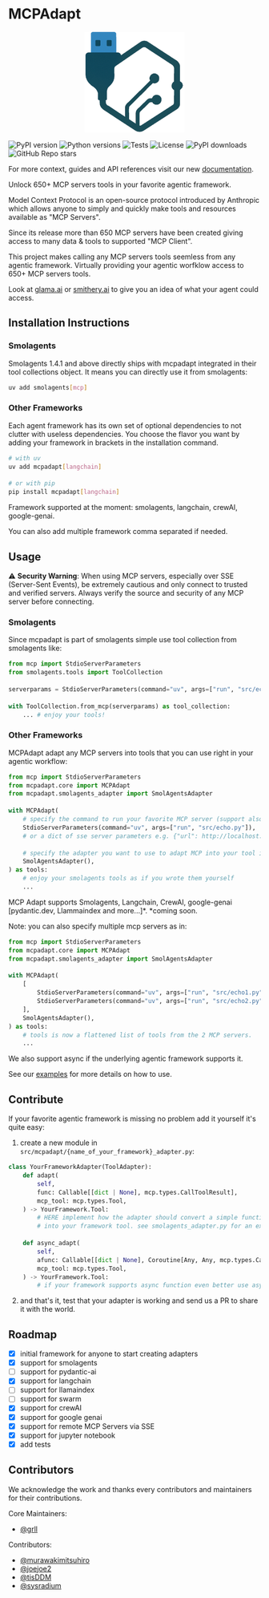 # MCPAdapt

<p align="center">
  <img src="https://github.com/grll/mcpadapt/blob/main/docs/assets/logo_transparent_cropped.png" alt="MCPAdapt Logo" width="200">
</p>

![PyPI version](https://img.shields.io/pypi/v/mcpadapt)
![Python versions](https://img.shields.io/pypi/pyversions/mcpadapt)
![Tests](https://github.com/grll/mcpadapt/actions/workflows/ci.yml/badge.svg)
![License](https://img.shields.io/github/license/grll/mcpadapt)
![PyPI downloads](https://img.shields.io/pypi/dm/mcpadapt)
![GitHub Repo stars](https://img.shields.io/github/stars/grll/mcpadapt)

For more context, guides and API references visit our new [documentation](https://grll.github.io/mcpadapt/).

Unlock 650+ MCP servers tools in your favorite agentic framework.

Model Context Protocol is an open-source protocol introduced by Anthropic which allows anyone to simply and quickly make tools and resources available as "MCP Servers".

Since its release more than 650 MCP servers have been created giving access to many data & tools to supported "MCP Client".

This project makes calling any MCP servers tools seemless from any agentic framework. Virtually providing your agentic worfklow access to 650+ MCP servers tools.

Look at [glama.ai](https://glama.ai/mcp/servers) or [smithery.ai](https://smithery.ai/) to give you an idea of what your agent could access.

## Installation Instructions

### Smolagents

Smolagents 1.4.1 and above directly ships with mcpadapt integrated in their tool collections object.
It means you can directly use it from smolagents:

```bash
uv add smolagents[mcp]
```

### Other Frameworks

Each agent framework has its own set of optional dependencies to not clutter with useless dependencies.
You choose the flavor you want by adding your framework in brackets in the installation command.

```bash
# with uv
uv add mcpadapt[langchain]

# or with pip
pip install mcpadapt[langchain]
```

Framework supported at the moment: smolagents, langchain, crewAI, google-genai.

You can also add multiple framework comma separated if needed. 

## Usage

⚠️ **Security Warning**: When using MCP servers, especially over SSE (Server-Sent Events), be extremely cautious and only connect to trusted and verified servers. Always verify the source and security of any MCP server before connecting.

### Smolagents

Since mcpadapt is part of smolagents simple use tool collection from smolagents like:

```python
from mcp import StdioServerParameters
from smolagents.tools import ToolCollection

serverparams = StdioServerParameters(command="uv", args=["run", "src/echo.py"])

with ToolCollection.from_mcp(serverparams) as tool_collection:
    ... # enjoy your tools!
```

### Other Frameworks

MCPAdapt adapt any MCP servers into tools that you can use right in your agentic workflow:

```python
from mcp import StdioServerParameters
from mcpadapt.core import MCPAdapt
from mcpadapt.smolagents_adapter import SmolAgentsAdapter

with MCPAdapt(
    # specify the command to run your favorite MCP server (support also smithery and co.)
    StdioServerParameters(command="uv", args=["run", "src/echo.py"]),
    # or a dict of sse server parameters e.g. {"url": http://localhost:8000, "headers": ...}

    # specify the adapter you want to use to adapt MCP into your tool in this case smolagents.
    SmolAgentsAdapter(),
) as tools:
    # enjoy your smolagents tools as if you wrote them yourself
    ...
```

MCP Adapt supports Smolagents, Langchain, CrewAI, google-genai [pydantic.dev, Llammaindex and more...]*.
*coming soon.

Note: you can also specify multiple mcp servers as in:

```python
from mcp import StdioServerParameters
from mcpadapt.core import MCPAdapt
from mcpadapt.smolagents_adapter import SmolAgentsAdapter

with MCPAdapt(
    [
        StdioServerParameters(command="uv", args=["run", "src/echo1.py"]),
        StdioServerParameters(command="uv", args=["run", "src/echo2.py"]),
    ],
    SmolAgentsAdapter(),
) as tools:
    # tools is now a flattened list of tools from the 2 MCP servers.
    ...
```

We also support async if the underlying agentic framework supports it.

See our [examples](https://grll.github.io/mcpadapt/quickstart/#examples) for more details on how to use.

## Contribute

If your favorite agentic framework is missing no problem add it yourself it's quite easy:

1. create a new module in `src/mcpadapt/{name_of_your_framework}_adapter.py`:

```python
class YourFrameworkAdapter(ToolAdapter):
    def adapt(
        self,
        func: Callable[[dict | None], mcp.types.CallToolResult],
        mcp_tool: mcp.types.Tool,
    ) -> YourFramework.Tool:
        # HERE implement how the adapter should convert a simple function and mcp_tool (JSON Schema)
        # into your framework tool. see smolagents_adapter.py for an example
    
    def async_adapt(
        self,
        afunc: Callable[[dict | None], Coroutine[Any, Any, mcp.types.CallToolResult]],
        mcp_tool: mcp.types.Tool,
    ) -> YourFramework.Tool:
        # if your framework supports async function even better use async_adapt.
```

2. and that's it, test that your adapter is working and send us a PR to share it with the world.

## Roadmap

- [x] initial framework for anyone to start creating adapters
- [x] support for smolagents
- [ ] support for pydantic-ai
- [x] support for langchain
- [ ] support for llamaindex
- [ ] support for swarm
- [x] support for crewAI
- [x] support for google genai
- [x] support for remote MCP Servers via SSE
- [x] support for jupyter notebook
- [x] add tests

## Contributors

We acknowledge the work and thanks every contributors and maintainers for their contributions.

Core Maintainers:

* [@grll](https://github.com/grll)

Contributors:

* [@murawakimitsuhiro](https://github.com/murawakimitsuhiro)
* [@joejoe2](https://github.com/joejoe2)
* [@tisDDM](https://github.com/tisDDM)
* [@sysradium](https://github.com/sysradium)

